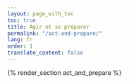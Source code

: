 ```yaml
---
layout: page_with_toc
toc: true
title: Agir et se préparer
permalink: "/act-and-prepare/"
lang: fr
order: 1
translate_content: false
---
```



{% render_section act_and_prepare %}
